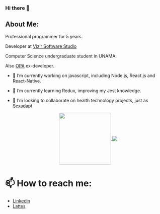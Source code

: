 ### Hi there 👋

## About Me:
Professional programmer for 5 years.

Developer at [Vizir Software Studio](https://vizir.com.br/)

Computer Science undergraduate student in UNAMA.

Also [OPA](https://github.com/Dappis) ex-developer.

- 🔭 I’m currently working on javascript, including Node.js, React.js and React-Native.
- 🌱 I’m currently learning Redux, improving my Jest knowledge.
- 👯 I’m looking to collaborate on health technology projects, just as [Sexadapt](https://github.com/sexadapt)

  <p align="center">
    <a href="https://github.com/Diogo-Felipe">
    <img
      align="center"
      height="165"
      src="https://github-readme-stats.vercel.app/api?username=Diogo-Felipe&count_private=true&show_icons=true&hide=issues&title_color=fff&icon_color=79ff97&text_color=9f9f9f&bg_color=151515"
    />
  </a>
  <a href="https://github.com/Diogo-Felipe">
    <img
      align="center"
      src="https://github-readme-stats.vercel.app/api/top-langs/?username=Diogo-Felipe&layout=compact&title_color=fff&icon_color=79ff97&text_color=9f9f9f&bg_color=151515"
    />
  </a>
</p>

# 📫 How to reach me:
- [Linkedin](https://www.linkedin.com/in/diogofelipe/)
- [Lattes](http://lattes.cnpq.br/6674011441732123)
